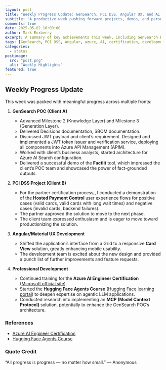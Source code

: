 ```yaml
---
layout: post
title: "Weekly Progress Update: GenSearch, PCI DSS, Angular UX, and AI Training"
subtitle: "A productive week pushing forward projects, demos, and personal learning"
comments: true
date: 2025-05-02 16:00:00
author: Mark Roxberry
excerpt: A summary of key achievements this week, including GenSearch POC milestones, PCI DSS project advances, Angular UI improvements, and continued AI certification and research.
tags: [GenSearch, PCI DSS, Angular, azure, AI, certification, development]
categories:
  - status
postimage:
  src: "post.png"
  alt: "Weekly Highlights"
featured: true
---
```


## Weekly Progress Update

This week was packed with meaningful progress across multiple fronts:

1. **GenSearch POC (Client A)**
   - Advanced Milestone 2 (Knowledge Layer) and Milestone 3 (Generation Layer).
   - Delivered Decisions documentation, SBOM documentation.
   - Discussed JWT payload and client’s requirement. Designed and implemented a JWT token issuer and verification service, deploying all components into Azure API Management (APIM).
   - Worked with client’s business analysts, started architecture for Azure AI Search configuration.
   - Delivered a successful demo of the **Factlit** tool, which impressed the client’s POC team and showcased the power of fact-grounded outputs.

2. **PCI DSS Project (Client B)**
   - For the partner certification process,, I conducted a demonstration of the **Hosted Payment Control** user experience flows for positive cases (valid cards, valid cards with long wait times) and negative cases (invalid cards, backend failures).
   - The partner approved the solution to move to the next phase.
   - The client team expressed enthusiasm and is eager to move toward productionizing the solution.

3. **Angular/Material UX Development**
   - Shifted the application’s interface from a Grid to a responsive **Card View** solution, greatly enhancing mobile usability.
   - The development team is excited about the new design and provided a punch list of further improvements and feature requests.

4. **Professional Development**
   - Continued training for the **Azure AI Engineer Certification** ([Microsoft official site](https://learn.microsoft.com/en-us/credentials/certifications/azure-ai-engineer/?practice-assessment-type=certification)).
   - Started the **Hugging Face Agents Course** ([Hugging Face learning portal](https://huggingface.co/learn/agents-course/unit0/introduction)) to deepen expertise on agentic LLM applications.
   - Conducted research into implementing an **MCP (Model Context Protocol)** solution, potentially to enhance the GenSearch POC’s architecture.

### References

- [Azure AI Engineer Certification](https://learn.microsoft.com/en-us/credentials/certifications/azure-ai-engineer/?practice-assessment-type=certification)
- [Hugging Face Agents Course](https://huggingface.co/learn/agents-course/unit0/introduction)

### Quote Credit

“All progress is progress — no matter how small.” — Anonymous
